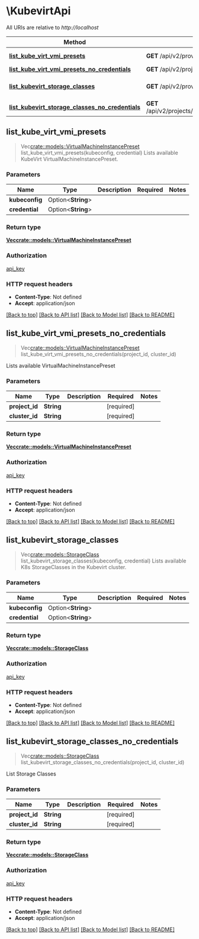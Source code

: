 # \KubevirtApi

All URIs are relative to *http://localhost*

Method | HTTP request | Description
------------- | ------------- | -------------
[**list_kube_virt_vmi_presets**](KubevirtApi.md#list_kube_virt_vmi_presets) | **GET** /api/v2/providers/kubevirt/vmflavors | Lists available KubeVirt VirtualMachineInstancePreset.
[**list_kube_virt_vmi_presets_no_credentials**](KubevirtApi.md#list_kube_virt_vmi_presets_no_credentials) | **GET** /api/v2/projects/{project_id}/clusters/{cluster_id}/providers/kubevirt/vmflavors | 
[**list_kubevirt_storage_classes**](KubevirtApi.md#list_kubevirt_storage_classes) | **GET** /api/v2/providers/kubevirt/storageclasses | Lists available K8s StorageClasses in the Kubevirt cluster.
[**list_kubevirt_storage_classes_no_credentials**](KubevirtApi.md#list_kubevirt_storage_classes_no_credentials) | **GET** /api/v2/projects/{project_id}/clusters/{cluster_id}/providers/kubevirt/storageclasses | 



## list_kube_virt_vmi_presets

> Vec<crate::models::VirtualMachineInstancePreset> list_kube_virt_vmi_presets(kubeconfig, credential)
Lists available KubeVirt VirtualMachineInstancePreset.

### Parameters


Name | Type | Description  | Required | Notes
------------- | ------------- | ------------- | ------------- | -------------
**kubeconfig** | Option<**String**> |  |  |
**credential** | Option<**String**> |  |  |

### Return type

[**Vec<crate::models::VirtualMachineInstancePreset>**](VirtualMachineInstancePreset.md)

### Authorization

[api_key](../README.md#api_key)

### HTTP request headers

- **Content-Type**: Not defined
- **Accept**: application/json

[[Back to top]](#) [[Back to API list]](../README.md#documentation-for-api-endpoints) [[Back to Model list]](../README.md#documentation-for-models) [[Back to README]](../README.md)


## list_kube_virt_vmi_presets_no_credentials

> Vec<crate::models::VirtualMachineInstancePreset> list_kube_virt_vmi_presets_no_credentials(project_id, cluster_id)


Lists available VirtualMachineInstancePreset

### Parameters


Name | Type | Description  | Required | Notes
------------- | ------------- | ------------- | ------------- | -------------
**project_id** | **String** |  | [required] |
**cluster_id** | **String** |  | [required] |

### Return type

[**Vec<crate::models::VirtualMachineInstancePreset>**](VirtualMachineInstancePreset.md)

### Authorization

[api_key](../README.md#api_key)

### HTTP request headers

- **Content-Type**: Not defined
- **Accept**: application/json

[[Back to top]](#) [[Back to API list]](../README.md#documentation-for-api-endpoints) [[Back to Model list]](../README.md#documentation-for-models) [[Back to README]](../README.md)


## list_kubevirt_storage_classes

> Vec<crate::models::StorageClass> list_kubevirt_storage_classes(kubeconfig, credential)
Lists available K8s StorageClasses in the Kubevirt cluster.

### Parameters


Name | Type | Description  | Required | Notes
------------- | ------------- | ------------- | ------------- | -------------
**kubeconfig** | Option<**String**> |  |  |
**credential** | Option<**String**> |  |  |

### Return type

[**Vec<crate::models::StorageClass>**](StorageClass.md)

### Authorization

[api_key](../README.md#api_key)

### HTTP request headers

- **Content-Type**: Not defined
- **Accept**: application/json

[[Back to top]](#) [[Back to API list]](../README.md#documentation-for-api-endpoints) [[Back to Model list]](../README.md#documentation-for-models) [[Back to README]](../README.md)


## list_kubevirt_storage_classes_no_credentials

> Vec<crate::models::StorageClass> list_kubevirt_storage_classes_no_credentials(project_id, cluster_id)


List Storage Classes

### Parameters


Name | Type | Description  | Required | Notes
------------- | ------------- | ------------- | ------------- | -------------
**project_id** | **String** |  | [required] |
**cluster_id** | **String** |  | [required] |

### Return type

[**Vec<crate::models::StorageClass>**](StorageClass.md)

### Authorization

[api_key](../README.md#api_key)

### HTTP request headers

- **Content-Type**: Not defined
- **Accept**: application/json

[[Back to top]](#) [[Back to API list]](../README.md#documentation-for-api-endpoints) [[Back to Model list]](../README.md#documentation-for-models) [[Back to README]](../README.md)

